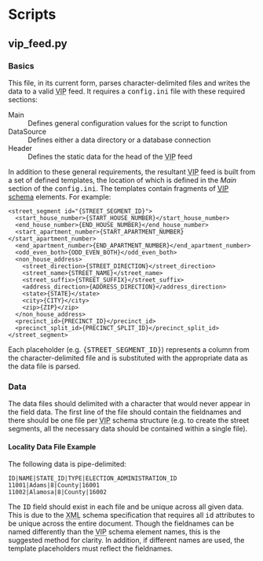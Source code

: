 # Scripts

## vip_feed.py

### Basics

This file, in its current form, parses character-delimited files and writes the data to a valid <acronym title="Voting Information Project">VIP</acronym> feed. It requires a <tt>config.ini</tt> file with these required sections:

<dl>
  <dt>Main</dt>
  <dd>Defines general configuration values for the script to function</dd>
  <dt>DataSource</dt>
  <dd>Defines either a data directory or a database connection</dd>
  <dt>Header</dt>
  <dd>Defines the static data for the head of the <acronym title="Voting Information Project">VIP</acronym> feed</dd>
</dl>

In addition to these general requirements, the resultant <acronym title="Voting Information Project">VIP</acronym> feed is built from a set of defined templates, the location of which is defined in the _Main_ section of the <tt>config.ini</tt>. The templates contain fragments of [<acronym title="Voting Information Project">VIP</acronym> schema](http://code.google.com/p/election-info-standard/downloads/list "Voting Information Project Downloads Page") elements. For example:

    <street_segment id="{STREET_SEGMENT_ID}">
      <start_house_number>{START_HOUSE_NUMBER}</start_house_number>
      <end_house_number>{END_HOUSE_NUMBER}</end_house_number>
      <start_apartment_number>{START_APARTMENT_NUMBER}</start_apartment_number>
      <end_apartment_number>{END_APARTMENT_NUMBER}</end_apartment_number>
      <odd_even_both>{ODD_EVEN_BOTH}</odd_even_both>
      <non_house_address>
        <street_direction>{STREET_DIRECTION}</street_direction>
        <street_name>{STREET_NAME}</street_name>
        <street_suffix>{STREET_SUFFIX}</street_suffix>
        <address_direction>{ADDRESS_DIRECTION}</address_direction>
        <state>{STATE}</state>
        <city>{CITY}</city>
        <zip>{ZIP}</zip>
      </non_house_address>
      <precinct_id>{PRECINCT_ID}</precinct_id>
      <precinct_split_id>{PRECINCT_SPLIT_ID}</precinct_split_id>
    </street_segment>

Each placeholder (e.g. <tt>{STREET_SEGMENT_ID}</tt>) represents a column from the character-delimited file and is substituted with the appropriate data as the data file is parsed.

### Data

The data files should delimited with a character that would never appear in the field data. The first line of the file should contain the fieldnames and there should be one file per <acronym title="Voting Information Project">VIP</acronym> schema structure (e.g. to create the street segments, all the necessary data should be contained within a single file).

#### Locality Data File Example

The following data is pipe-delimited:

    ID|NAME|STATE_ID|TYPE|ELECTION_ADMINISTRATION_ID
    11001|Adams|8|County|16001
    11002|Alamosa|8|County|16002

The <tt>ID</tt> field should exist in each file and be unique across all given data. This is due to the <acronym title="eXtensible Markup Language">XML</acronym> schema specification that requires all <tt>id</tt> attributes to be unique across the entire document. Though the fieldnames can be named differently than the <acronym title="Voting Information Project">VIP</acronym> schema element names, this is the suggested method for clarity. In addition, if different names are used, the template placeholders must reflect the fieldnames.